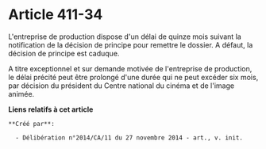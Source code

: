 # Article 411-34

L'entreprise de production dispose d'un délai de quinze mois suivant la notification de la décision de principe pour remettre
le dossier. A défaut, la décision de principe est caduque. 

A titre exceptionnel et sur demande motivée de l'entreprise de production, le délai précité peut être prolongé d'une durée
qui ne peut excéder six mois, par décision du président du Centre national du cinéma et de l'image animée.

**Liens relatifs à cet article**

	**Créé par**:

	  - Délibération n°2014/CA/11 du 27 novembre 2014 - art., v. init.
